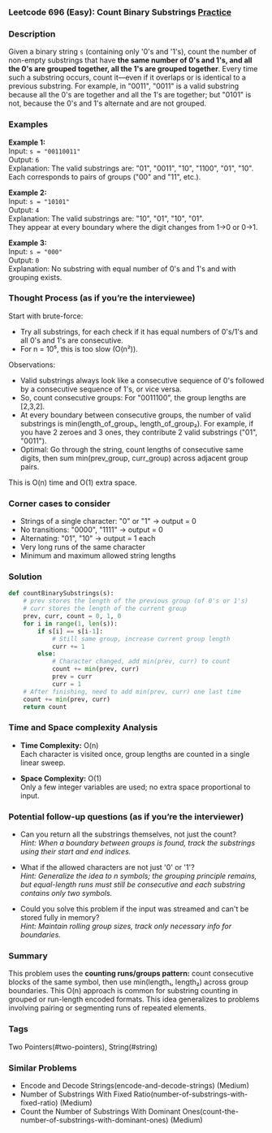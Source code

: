 ### Leetcode 696 (Easy): Count Binary Substrings [Practice](https://leetcode.com/problems/count-binary-substrings)

### Description  
Given a binary string `s` (containing only '0's and '1's), count the number of non-empty substrings that have **the same number of 0's and 1's, and all the 0's are grouped together, all the 1's are grouped together**. Every time such a substring occurs, count it—even if it overlaps or is identical to a previous substring. For example, in "0011", "0011" is a valid substring because all the 0's are together and all the 1's are together; but "0101" is not, because the 0's and 1's alternate and are not grouped.

### Examples  

**Example 1:**  
Input: `s = "00110011"`  
Output: `6`  
Explanation: The valid substrings are: "01", "0011", "10", "1100", "01", "10".  
Each corresponds to pairs of groups ("00" and "11", etc.).  

**Example 2:**  
Input: `s = "10101"`  
Output: `4`  
Explanation: The valid substrings are: "10", "01", "10", "01".  
They appear at every boundary where the digit changes from 1→0 or 0→1.  

**Example 3:**  
Input: `s = "000"`  
Output: `0`  
Explanation: No substring with equal number of 0's and 1's and with grouping exists.  

### Thought Process (as if you’re the interviewee)  
Start with brute-force:  
- Try all substrings, for each check if it has equal numbers of 0's/1's and all 0's and 1's are consecutive.
- For n = 10⁵, this is too slow (O(n²)).

Observations:  
- Valid substrings always look like a consecutive sequence of 0's followed by a consecutive sequence of 1's, or vice versa.
- So, count consecutive groups: For "0011100", the group lengths are [2,3,2].
- At every boundary between consecutive groups, the number of valid substrings is min(length_of_group₁, length_of_group₂). For example, if you have 2 zeroes and 3 ones, they contribute 2 valid substrings ("01", "0011").
- Optimal: Go through the string, count lengths of consecutive same digits, then sum min(prev_group, curr_group) across adjacent group pairs.

This is O(n) time and O(1) extra space.

### Corner cases to consider  
- Strings of a single character: "0" or "1" → output = 0
- No transitions: "0000", "1111" → output = 0
- Alternating: "01", "10" → output = 1 each
- Very long runs of the same character
- Minimum and maximum allowed string lengths

### Solution

```python
def countBinarySubstrings(s):
    # prev stores the length of the previous group (of 0's or 1's)
    # curr stores the length of the current group
    prev, curr, count = 0, 1, 0
    for i in range(1, len(s)):
        if s[i] == s[i-1]:
            # Still same group, increase current group length
            curr += 1
        else:
            # Character changed, add min(prev, curr) to count
            count += min(prev, curr)
            prev = curr
            curr = 1
    # After finishing, need to add min(prev, curr) one last time
    count += min(prev, curr)
    return count
```

### Time and Space complexity Analysis  

- **Time Complexity:** O(n)  
  Each character is visited once, group lengths are counted in a single linear sweep.
  
- **Space Complexity:** O(1)  
  Only a few integer variables are used; no extra space proportional to input.

### Potential follow-up questions (as if you’re the interviewer)  

- Can you return all the substrings themselves, not just the count?  
  *Hint: When a boundary between groups is found, track the substrings using their start and end indices.*

- What if the allowed characters are not just '0' or '1'?  
  *Hint: Generalize the idea to n symbols; the grouping principle remains, but equal-length runs must still be consecutive and each substring contains only two symbols.*

- Could you solve this problem if the input was streamed and can't be stored fully in memory?  
  *Hint: Maintain rolling group sizes, track only necessary info for boundaries.*

### Summary
This problem uses the **counting runs/groups pattern:** count consecutive blocks of the same symbol, then use min(length₁, length₂) across group boundaries. This O(n) approach is common for substring counting in grouped or run-length encoded formats. This idea generalizes to problems involving pairing or segmenting runs of repeated elements.

### Tags
Two Pointers(#two-pointers), String(#string)

### Similar Problems
- Encode and Decode Strings(encode-and-decode-strings) (Medium)
- Number of Substrings With Fixed Ratio(number-of-substrings-with-fixed-ratio) (Medium)
- Count the Number of Substrings With Dominant Ones(count-the-number-of-substrings-with-dominant-ones) (Medium)